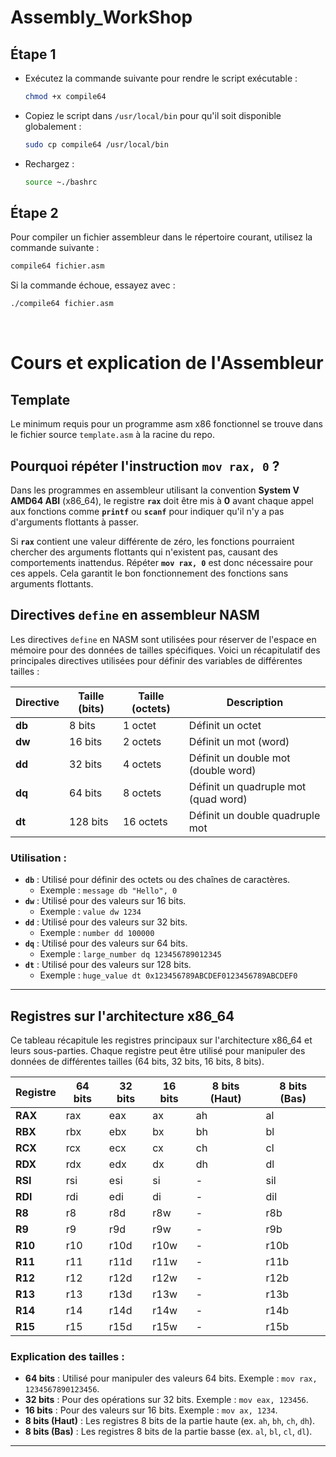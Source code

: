 # Assembly_WorkShop



## Étape 1

- Exécutez la commande suivante pour rendre le script exécutable :
  ```bash
  chmod +x compile64
  ```
- Copiez le script dans `/usr/local/bin` pour qu'il soit disponible globalement :
  ```bash
  sudo cp compile64 /usr/local/bin
  ```
- Rechargez :
    ```bash
    source ~./bashrc
    ```

## Étape 2

Pour compiler un fichier assembleur dans le répertoire courant, utilisez la commande suivante :
```bash
compile64 fichier.asm
```

Si la commande échoue, essayez avec :
```bash
./compile64 fichier.asm
```
<br>

# Cours et explication de l'Assembleur

## Template


Le minimum requis pour un programme asm x86 fonctionnel se trouve dans le fichier source `template.asm` à la racine du repo. 

## Pourquoi répéter l'instruction `mov rax, 0` ?

Dans les programmes en assembleur utilisant la convention **System V AMD64 ABI** (x86_64), le registre **`rax`** doit être mis à **0** avant chaque appel aux fonctions comme **`printf`** ou **`scanf`** pour indiquer qu'il n'y a pas d'arguments flottants à passer.

Si **`rax`** contient une valeur différente de zéro, les fonctions pourraient chercher des arguments flottants qui n'existent pas, causant des comportements inattendus. Répéter **`mov rax, 0`** est donc nécessaire pour ces appels.
Cela garantit le bon fonctionnement des fonctions sans arguments flottants.

## Directives `define` en assembleur NASM

Les directives `define` en NASM sont utilisées pour réserver de l'espace en mémoire pour des données de tailles spécifiques. Voici un récapitulatif des principales directives utilisées pour définir des variables de différentes tailles :

| Directive | Taille (bits) | Taille (octets) | Description                            |
|-----------|----------------|----------------|----------------------------------------|
| **db**    | 8 bits         | 1 octet        | Définit un octet                       |
| **dw**    | 16 bits        | 2 octets       | Définit un mot (word)                  |
| **dd**    | 32 bits        | 4 octets       | Définit un double mot (double word)    |
| **dq**    | 64 bits        | 8 octets       | Définit un quadruple mot (quad word)   |
| **dt**    | 128 bits       | 16 octets      | Définit un double quadruple mot        |

### Utilisation :

- **`db`** : Utilisé pour définir des octets ou des chaînes de caractères.
  - Exemple : `message db "Hello", 0`
- **`dw`** : Utilisé pour des valeurs sur 16 bits.
  - Exemple : `value dw 1234`
- **`dd`** : Utilisé pour des valeurs sur 32 bits.
  - Exemple : `number dd 100000`
- **`dq`** : Utilisé pour des valeurs sur 64 bits.
  - Exemple : `large_number dq 123456789012345`
- **`dt`** : Utilisé pour des valeurs sur 128 bits.
  - Exemple : `huge_value dt 0x123456789ABCDEF0123456789ABCDEF0`

---

## Registres sur l'architecture x86_64

Ce tableau récapitule les registres principaux sur l'architecture x86_64 et leurs sous-parties. Chaque registre peut être utilisé pour manipuler des données de différentes tailles (64 bits, 32 bits, 16 bits, 8 bits).

| Registre  | 64 bits | 32 bits | 16 bits | 8 bits (Haut) | 8 bits (Bas) |
|-----------|---------|---------|---------|---------------|--------------|
| **RAX**   | rax     | eax     | ax      | ah            | al           |
| **RBX**   | rbx     | ebx     | bx      | bh            | bl           |
| **RCX**   | rcx     | ecx     | cx      | ch            | cl           |
| **RDX**   | rdx     | edx     | dx      | dh            | dl           |
| **RSI**   | rsi     | esi     | si      | -             | sil          |
| **RDI**   | rdi     | edi     | di      | -             | dil          |
| **R8**    | r8      | r8d     | r8w     | -             | r8b          |
| **R9**    | r9      | r9d     | r9w     | -             | r9b          |
| **R10**   | r10     | r10d    | r10w    | -             | r10b         |
| **R11**   | r11     | r11d    | r11w    | -             | r11b         |
| **R12**   | r12     | r12d    | r12w    | -             | r12b         |
| **R13**   | r13     | r13d    | r13w    | -             | r13b         |
| **R14**   | r14     | r14d    | r14w    | -             | r14b         |
| **R15**   | r15     | r15d    | r15w    | -             | r15b         |

### Explication des tailles :
- **64 bits** : Utilisé pour manipuler des valeurs 64 bits. Exemple : `mov rax, 1234567890123456`.
- **32 bits** : Pour des opérations sur 32 bits. Exemple : `mov eax, 123456`.
- **16 bits** : Pour des valeurs sur 16 bits. Exemple : `mov ax, 1234`.
- **8 bits (Haut)** : Les registres 8 bits de la partie haute (ex. `ah`, `bh`, `ch`, `dh`).
- **8 bits (Bas)** : Les registres 8 bits de la partie basse (ex. `al`, `bl`, `cl`, `dl`).

---
